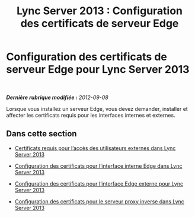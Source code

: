 ﻿---
title: 'Lync Server 2013 : Configuration des certificats de serveur Edge'
TOCTitle: Configuration des certificats de serveur Edge
ms:assetid: b266e793-dcec-4807-b548-02c83848c983
ms:mtpsurl: https://technet.microsoft.com/fr-fr/library/Gg412858(v=OCS.15)
ms:contentKeyID: 49298582
ms.date: 05/20/2016
mtps_version: v=OCS.15
ms.translationtype: HT
---

# Configuration des certificats de serveur Edge pour Lync Server 2013

 

_**Dernière rubrique modifiée :** 2012-09-08_

Lorsque vous installez un serveur Edge, vous devez demander, installer et affecter les certificats requis pour les interfaces internes et externes.

## Dans cette section

  - [Certificats requis pour l’accès des utilisateurs externes dans Lync Server 2013](lync-server-2013-certificate-requirements-for-external-user-access.md)

  - [Configuration des certificats pour l’interface interne Edge dans Lync Server 2013](lync-server-2013-set-up-certificates-for-the-internal-edge-interface.md)

  - [Configuration des certificats pour l’interface Edge externe pour Lync Server 2013](lync-server-2013-set-up-certificates-for-the-external-edge-interface.md)

  - [Configuration des certificats pour le serveur proxy inverse dans Lync Server 2013](lync-server-2013-set-up-certificates-for-the-reverse-proxy.md)

